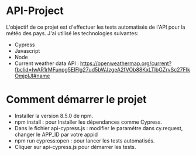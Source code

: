 # API-Project
 L'objectif de ce projet est d'effectuer les tests automatisés de l'API pour la météo des pays.
 J'ai utilisé les technologies suivantes:
 - Cypress
 - Javascript
 - Node
 - Current weather data API : https://openweathermap.org/current?fbclid=IwAR1rMFunpg5EIFlg27ud5bWJzgeA2fVOb88KxLTlbGZrvSc27FIkOmjpIJI#name

  # Comment démarrer le projet
 - Installer la version 8.5.0 de npm.
 - npm install : pour Installer les dépendances comme Cypress.
 - Dans le fichier api-cypress.js : modifier le paramétre dans cy.request, changer le APP_ID par votre appid
 - npm run cypress:open : pour lancer les tests automatisés.
 - Cliquer sur api-cypress.js pour démarrer les tests.
